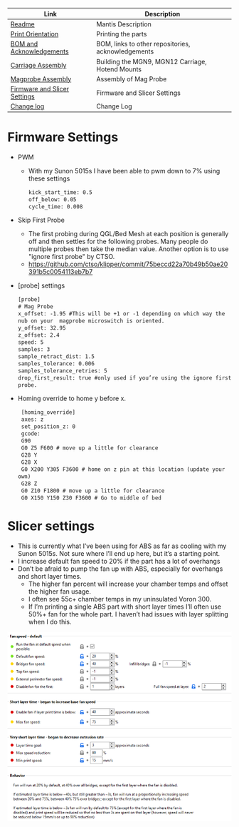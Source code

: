 |  Link  | Description |
|--|--|
| [Readme](readme.md)  |  Mantis Description  |
|  [Print Orientation](print_orientation.md)  |  Printing the parts  |
|  [BOM and Acknowledgements](bom_acknowledgements.md)  |  BOM, links to other repositories, acknowledgements  |
| [Carriage Assembly](carriage_assembly.md) | Building the MGN9, MGN12 Carriage, Hotend Mounts |
|  [Magprobe Assembly](magprobe.md)  |  Assembly of Mag Probe  |
|  [Firmware and Slicer Settings](firmware_slicer_settings.md)  |  Firmware and Slicer Settings |
|  [Change log](changelog.md)  |  Change Log

Firmware Settings
============
- PWM
  - With my Sunon 5015s I have been able to pwm down to 7% using these settings

       ```
       kick_start_time: 0.5
       off_below: 0.05
       cycle_time: 0.008
       ```
       
- Skip First Probe
  - The first probing during QGL/Bed Mesh at each position is generally off and then settles for the following probes.  Many people do multiple probes then take the median value.  Another option is to use "ignore first probe" by CTSO.  
  - https://github.com/ctso/klipper/commit/75beccd22a70b49b50ae20391b5c0054113eb7b7 
 
 - [probe] settings

       [probe]
       # Mag Probe
       x_offset: -1.95 #This will be +1 or -1 depending on which way the nub on your  magprobe microswitch is oriented.
       y_offset: 32.95
       z_offset: 2.4
       speed: 5
       samples: 3
       sample_retract_dist: 1.5
       samples_tolerance: 0.006
       samples_tolerance_retries: 5
       drop_first_result: true #only used if you’re using the ignore first probe.
       
- Homing override to home y before x.
       
       [homing_override]
       axes: z
       set_position_z: 0
       gcode:
       G90
       G0 Z5 F600 # move up a little for clearance
       G28 Y
       G28 X
       G0 X200 Y305 F3600 # home on z pin at this location (update your own)
       G28 Z
       G0 Z10 F1800 # move up a little for clearance
       G0 X150 Y150 Z30 F3600 # Go to middle of bed

Slicer settings
============
- This is currently what I’ve been using for ABS as far as cooling with my Sunon 5015s. Not sure where I’ll end up here, but it’s a starting point.
- I increase default fan speed to 20% if the part has a lot of overhangs
- Don’t be afraid to pump the fan up with ABS, especially for overhangs and short layer times. 
  - The higher fan percent will increase your chamber temps and offset the higher fan usage. 
  - I often see 55c+ chamber temps in my uninsulated Voron 300. 
  - If I’m printing a single ABS part with short layer times I’ll often use 50%+ fan for the whole part. I haven’t had issues with layer splitting when I do this.  

![Slicer Settings](images/firmware_slicer_cooling_settings.png)
